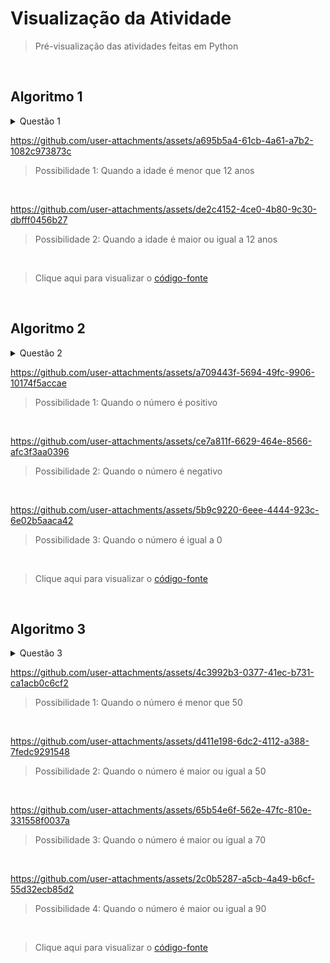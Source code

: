 # Visualização da Atividade
> Pré-visualização das atividades feitas em Python

<br>

## Algoritmo 1

<details>
  <summary>Questão 1</summary>
  <br>
  
   **Tema:** **`Condicional Simples`** <br>
   **Objetivo:** Verificar se uma pessoa pode entrar em uma sessão de cinema com base na idade.
  
   **Descrição:** Escreva um programa que peça a idade do usuário e imprima **`"Você pode assistir ao filme"`** se a idade for 12 anos ou mais. Caso contrário, imprima  **`"Você não pode assistir ao filme"`**<br>

</details>

https://github.com/user-attachments/assets/a695b5a4-61cb-4a61-a7b2-1082c973873c
> Possibilidade 1: Quando a idade é menor que 12 anos

<br>

https://github.com/user-attachments/assets/de2c4152-4ce0-4b80-9c30-dbfff0456b27
> Possibilidade 2: Quando a idade é maior ou igual a 12 anos

<br>

> Clique aqui para visualizar o [código-fonte](../Activities/2-Operadores_e_Estruturas_Condicionais/exercicio01.py)

<br>

## Algoritmo 2

<details>
  <summary>Questão 2</summary>
  <br>
  
   **Tema:** **`Condicional Composta`** <br>
   **Objetivo:** Verificar se um número é positivo ou negativo.
  
   **Descrição:** Escreva um programa que peça um número ao usuário e imprima **`"Número positivo"`** se o número for maior que zero. Caso contrário, imprima **`"Número negativo"`**<br>

</details>

https://github.com/user-attachments/assets/a709443f-5694-49fc-9906-10174f5accae
> Possibilidade 1: Quando o número é positivo

<br>

https://github.com/user-attachments/assets/ce7a811f-6629-464e-8566-afc3f3aa0396
> Possibilidade 2: Quando o número é negativo

<br>

https://github.com/user-attachments/assets/5b9c9220-6eee-4444-923c-6e02b5aaca42
> Possibilidade 3: Quando o número é igual a 0

<br>

> Clique aqui para visualizar o [código-fonte](../Activities/2-Operadores_e_Estruturas_Condicionais/exercicio02.py)

<br>

## Algoritmo 3

<details>
  <summary>Questão 3</summary>
  <br>
  
   **Tema:** **`Condicional Encadeada`** <br>
   **Objetivo:** Classificar uma nota em categorias de desempenho.
  
   **Descrição:** Escreva um programa que peça a nota de um aluno (entre 0 e 100) e classifique a nota como "Excelente", "Bom", "Regular" ou "Insuficiente". Use as seguintes faixas:<br><br>
   • **`"Excelente"`** para notas **90 ou mais**<br>
   • **`"Bom"`** para notas **entre 70 e 89**<br>
   • **`"Regular"`** para notas **entre 50 e 69**<br>
   • **`"Insuficiente"`** para notas **abaixo de 50**<br>

</details>



https://github.com/user-attachments/assets/4c3992b3-0377-41ec-b731-ca1acb0c6cf2
> Possibilidade 1: Quando o número é menor que 50

<br>

https://github.com/user-attachments/assets/d411e198-6dc2-4112-a388-7fedc9291548
> Possibilidade 2: Quando o número é maior ou igual a 50

<br>

https://github.com/user-attachments/assets/65b54e6f-562e-47fc-810e-331558f0037a
> Possibilidade 3: Quando o número é maior ou igual a 70

<br>

https://github.com/user-attachments/assets/2c0b5287-a5cb-4a49-b6cf-55d32ecb85d2
> Possibilidade 4: Quando o número é maior ou igual a 90

<br>

> Clique aqui para visualizar o [código-fonte](../Activities/2-Operadores_e_Estruturas_Condicionais/exercicio03.py)
